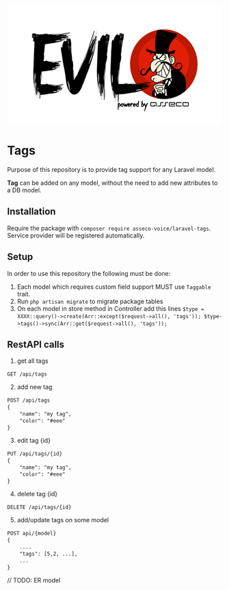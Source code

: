 <p align="center"><a href="https://see.asseco.com" target="_blank"><img src="https://github.com/asseco-voice/art/blob/main/evil_logo.png" width="500"></a></p>

# Tags

Purpose of this repository is to provide tag support for any Laravel model. 

**Tag** can be added on any model, without the need to add new attributes 
to a DB model.

## Installation

Require the package with ``composer require asseco-voice/laravel-tags``.
Service provider will be registered automatically.

## Setup

In order to use this repository the following must be done:

1. Each model which requires custom field support MUST use ``Taggable`` trait. 
1. Run ``php artisan migrate`` to migrate package tables
2. On each model in store method in Controller add this lines
   ``
   $type = XXXX::query()->create(Arr::except($request->all(), 'tags'));
   $type->tags()->sync(Arr::get($request->all(), 'tags'));
   ``
## RestAPI calls

1. get all tags
```
GET /api/tags
```
2. add new tag
```
POST /api/tags
{
    "name": "my tag",
    "color": "#eee"
}
```
3. edit tag {id}
```
PUT /api/tags/{id}
{
    "name": "my tag",
    "color": "#eee"
}
```
4. delete tag {id}
```
DELETE /api/tags/{id}
```

5. add/update tags on some model
```
POST api/{model}
{
    ....
    "tags": [5,2, ...],
    ...
}
```

// TODO: ER model
